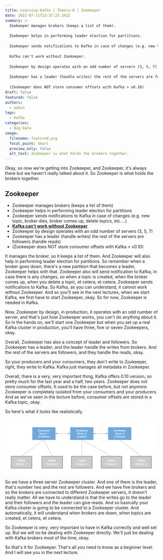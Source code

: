 ```yaml
---
title: Learning Kafka | Theory-8 | Zookeeper
date: 2021-07-11T13:37:23.342Z
summary: >-
  Zookeeper manages brokers (keeps a list of them).

  Zookeeper helps in performing leader election for partitions.

  Zookeeper sends notifications to Kafka in case of changes (e.g. new topic, broker dies, broker comes up, delete topics, etc....).

  Kafka can't work without Zookeeper.

  Zookeeper by design operates with an odd number of servers (3, 5, 7).

  Zookeeper has a leader (handle writes) the rest of the servers are followers (handle reads).

  (Zookeeper does NOT store consumer offsets with Kafka > v0.10)
draft: false
featured: false
authors:
  - admin
tags:
  - Kafka
categories:
  - Big Data
image:
  filename: featured.png
  focal_point: Smart
  preview_only: false
  alt_text: Zookeeper is what holds the brokers together.
---
```

Okay, so now we're getting into Zookeeper, and Zookeeper, it's always there but we haven't really talked about it.
So Zookeeper is what holds the brokers together.

## Zookeeper

* Zookeeper manages brokers (keeps a list of them)
* Zookeeper helps in performing leader election for partitions
* Zookeeper sends notifications to Kafka in case of changes (e.g. new topic, broker dies, broker comes up, delete topics, etc....)
* <ins>**Kafka can't work without Zookeeper**</ins>
* Zookeeper by design operates with an odd number of servers (3, 5, 7)
* Zookeeper has a leader (handle writes) the rest of the servers are followers (handle reads)
* (Zookeeper does NOT store consumer offsets with Kafka > v0.10)

It manages the broker, so it keeps a list of them.
And Zookeeper will also help in performing leader election for partitions.
So remember when a broker goes down, there's a new partition that becomes a leader, Zookeeper helps with that.
Zookeeper also will send notification to Kafka, in case there is any changes, so when a topic is created, when the broker comes up, when you delete a topic, et cetera, et cetera.
Zookeeper sends notifications to Kafka. So Kafka, as you can understand, it cannot work without Zookeeper. And so you'll see in the next lectures, when we start Kafka, we first have to start Zookeeper, okay. So for now, Zookeeper is needed in Kafka.

Now, Zookeeper by design, in production, it operates with an odd number of server, and that's just how Zookeeper works, you can't do anything about it.
So in the hands on, we'll start one Zookeeper but when you set up a real Kafka cluster in production, you'll have three, five or seven Zookeepers, okay.

Overall, Zookeeper has also a concept of leader and followers. So Zookeeper has a leader, and the leader handle the writes from brokers.
And the rest of the servers are followers, and they handle the reads, okay.

So your producers and your consumers, they don't write to Zookeeper, right, they write to Kafka.
Kafka just manages all metadata in Zookeeper.

Overall, there is a very, very important thing, Kafka offers 0.10 version, so pretty much for the last year and a half, two years.
Zookeeper does not store consumer offsets. It used to be the case before, but not anymore.
Zookeeper is completely isolated from your consumers and your producers.
And as we've seen in the lecture before, consumer offsets are stored in a Kafka topic, okay.

So here's what it looks like realistically.

![kafka-theory_zookeeper.png](kafka-theory_zookeeper.png)

So we have a three server Zookeeper cluster.
And one of them is the leader, that's number two and the rest are followers.
And we have five brokers and so the brokers are connected to different Zookeeper servers, it doesn't really matter.
All we have to understand is that the writes go to the leader and their followers and the leader can give reads.
And so basically your Kafka cluster is going to be connected to a Zookeeper cluster.
And automatically, it will understand when brokers are down, when topics are created, et cetera, et cetera.

So Zookeeper is very, very important to have in Kafka correctly and well set up.
But we will no be dealing with Zookeeper directly.
We'll just be dealing with Kafka brokers most of the time, okay.

So that's it for Zookeeper.
That's all you need to know as a beginner level.
And I will see you in the next lecture.
